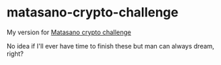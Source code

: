 # matasano-crypto-challenge

My version for [Matasano crypto challenge](http://www.cryptopals.com)

No idea if I'll ever have time to finish these but man can always dream, right?
